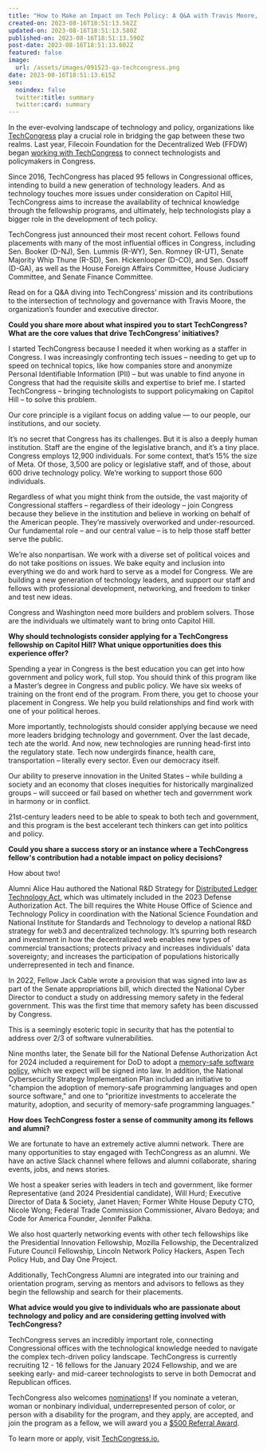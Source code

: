 ```yaml
---
title: "How to Make an Impact on Tech Policy: A Q&A with Travis Moore, Founder of TechCongress"
created-on: 2023-08-16T18:51:13.562Z
updated-on: 2023-08-16T18:51:13.580Z
published-on: 2023-08-16T18:51:13.590Z
post-date: 2023-08-16T18:51:13.602Z
featured: false
image:
  url: /assets/images/091523-qa-techcongress.png
date: 2023-08-16T18:51:13.615Z
seo:
  noindex: false
  twitter:title: summary
  twitter:card: summary
---
```


In the ever-evolving landscape of technology and policy, organizations like [TechCongress](https://www.techcongress.io/) play a crucial role in bridging the gap between these two realms. Last year, Filecoin Foundation for the Decentralized Web (FFDW) began [working with TechCongress](/blog/filecoin-foundation-for-the-decentralized-web-and-techcongress-will-work-together-to-place-more-technologists-on-capitol-hill/) to connect technologists and policymakers in Congress. 

Since 2016, TechCongress has placed 95 fellows in Congressional offices, intending to build a new generation of technology leaders. And as technology touches more issues under consideration on Capitol Hill, TechCongress aims to increase the availability of technical knowledge through the fellowship programs, and ultimately, help technologists play a bigger role in the development of tech policy.

TechCongress just announced their most recent cohort. Fellows found placements with many of the most influential offices in Congress, including Sen. Booker (D-NJ), Sen. Lummis (R-WY), Sen. Romney (R-UT), Senate Majority Whip Thune (R-SD), Sen. Hickenlooper (D-CO), and Sen. Ossoff (D-GA), as well as the House Foreign Affairs Committee, House Judiciary Committee, and Senate Finance Committee. 

Read on for a Q&A diving into TechCongress’ mission and its contributions to the intersection of technology and governance with Travis Moore, the organization’s founder and executive director. 

**Could you share more about what inspired you to start TechCongress? What are the core values that drive TechCongress’ initiatives?** 

I started TechCongress because I needed it when working as a staffer in Congress. I was increasingly confronting tech issues – needing to get up to speed on technical topics, like how companies store and anonymize Personal Identifiable Information (PII) – but was unable to find anyone in Congress that had the requisite skills and expertise to brief me. I started TechCongress – bringing technologists to support policymaking on Capitol Hill – to solve this problem. 

Our core principle is a vigilant focus on adding value — to our people, our institutions, and our society. 

It’s no secret that Congress has its challenges. But it is also a deeply human institution. Staff are the engine of the legislative branch, and it’s a tiny place. Congress employs 12,900 individuals. For some context, that’s 15% the size of Meta. Of those, 3,500 are policy or legislative staff, and of those, about 600 drive technology policy. We’re working to support those 600 individuals. 

Regardless of what you might think from the outside, the vast majority of Congressional staffers – regardless of their ideology – join Congress because they believe in the institution and believe in working on behalf of the American people. They’re massively overworked and under-resourced. Our fundamental role – and our central value – is to help those staff better serve the public. 

We’re also nonpartisan. We work with a diverse set of political voices and do not take positions on issues. We bake equity and inclusion into everything we do and work hard to serve as a model for Congress. We are building a new generation of technology leaders, and support our staff and fellows with professional development, networking, and freedom to tinker and test new ideas. 

Congress and Washington need more builders and problem solvers. Those are the individuals we ultimately want to bring onto Capitol Hill. 

**Why should technologists consider applying for a TechCongress fellowship on Capitol Hill? What unique opportunities does this experience offer?**

Spending a year in Congress is the best education you can get into how government and policy work, full stop. You should think of this program like a Master’s degree in Congress and public policy. We have six weeks of training on the front end of the program. From there, you get to choose your placement in Congress. We help you build relationships and find work with one of your political heroes. 

More importantly, technologists should consider applying because we need more leaders bridging technology and government. Over the last decade, tech ate the world. And now, new technologies are running head-first into the regulatory state. Tech now undergirds finance, health care, transportation – literally every sector. Even our democracy itself. 

Our ability to preserve innovation in the United States – while building a society and an economy that closes inequities for historically marginalized groups – will succeed or fail based on whether tech and government work in harmony or in conflict. 

21st-century leaders need to be able to speak to both tech and government, and this program is the best accelerant tech thinkers can get into politics and policy. 

**Could you share a success story or an instance where a TechCongress fellow's contribution had a notable impact on policy decisions?**

How about two! 

Alumni Alice Hau authored the National R&D Strategy for [Distributed Ledger Technology Act](https://www.commerce.senate.gov/2022/5/wicker-lummis-introduce-national-r-d-strategy-for-distributed-ledger-technology-act#:~:text=The%20National%20R%26D%20Strategy%20for%20Distributed%20Ledger%20Technology%20Act%20would,DLT%20and%20its%20practical%20applications), which was ultimately included in the 2023 Defense Authorization Act. The bill requires the White House Office of Science and Technology Policy in coordination with the National Science Foundation and National Institute for Standards and Technology to develop a national R&D strategy for web3 and decentralized technology. It’s spurring both research and investment in how the decentralized web enables new types of commercial transactions; protects privacy and increases individuals' data sovereignty; and increases the participation of populations historically underrepresented in tech and finance.

In 2022, Fellow Jack Cable wrote a provision that was signed into law as part of the Senate appropriations bill, which directed the National Cyber Director to conduct a study on addressing memory safety in the federal government. This was the first time that memory safety has been discussed by Congress. 

This is a seemingly esoteric topic in security that has the potential to address over 2/3 of software vulnerabilities. 

Nine months later, the Senate bill for the National Defense Authorization Act for 2024 included a requirement for DoD to adopt a [memory-safe software policy](https://www.congress.gov/congressional-report/118th-congress/senate-report/32/1), which we expect will be signed into law. In addition, the National Cybersecurity Strategy Implementation Plan included an initiative to "champion the adoption of memory-safe programming languages and open source software," and one to "prioritize investments to accelerate the maturity, adoption, and security of memory-safe programming languages.”

**How does TechCongress foster a sense of community among its fellows and alumni?**

We are fortunate to have an extremely active alumni network. There are many opportunities to stay engaged with TechCongress as an alumni. We have an active Slack channel where fellows and alumni collaborate, sharing events, jobs, and news stories. 

We host a speaker series with leaders in tech and government, like former Representative (and 2024 Presidential candidate), Will Hurd; Executive Director of Data & Society, Janet Haven; Former White House Deputy CTO, Nicole Wong; Federal Trade Commission Commissioner, Alvaro Bedoya; and Code for America Founder, Jennifer Palkha. 

We also host quarterly networking events with other tech fellowships like the Presidential Innovation Fellowship, Mozilla Fellowship, the Decentralized Future Council Fellowship, Lincoln Network Policy Hackers, Aspen Tech Policy Hub, and Day One Project. 

Additionally, TechCongress Alumni are integrated into our training and orientation program, serving as mentors and advisors to fellows as they begin the fellowship and search for their placements. 

**What advice would you give to individuals who are passionate about technology and policy and are considering getting involved with TechCongress?**

TechCongress serves an incredibly important role, connecting Congressional offices with the technological knowledge needed to navigate the complex tech-driven policy landscape. TechCongress is currently recruiting 12 - 16 fellows for the January 2024 Fellowship, and we are seeking early- and mid-career technologists to serve in both Democrat and Republican offices. 

TechCongress also welcomes [nominations](https://techcongress.us10.list-manage.com/track/click?u=af5890511c379af397cbc931d&id=b05feb1756&e=d04e36028e)! If you nominate a veteran, woman or nonbinary individual, underrepresented person of color, or person with a disability for the program, and they apply, are accepted, and join the program as a fellow, we will award you a [$500 Referral Award](https://techcongress.us10.list-manage.com/track/click?u=af5890511c379af397cbc931d&id=41d6727f97&e=d04e36028e).

To learn more or apply, visit [TechCongress.io.](https://www.techcongress.io/apply)
